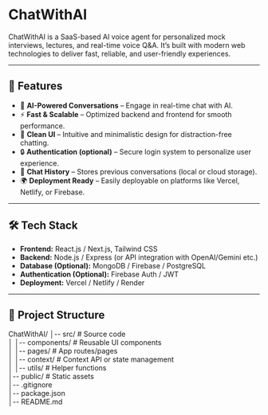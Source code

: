 # ChatWithAI  

ChatWithAI is a SaaS-based AI voice agent for personalized mock interviews, lectures, and real-time voice Q&A. It’s built with modern web technologies to deliver fast, reliable, and user-friendly experiences.  

---

## 🚀 Features  

- 🤖 **AI-Powered Conversations** – Engage in real-time chat with AI.  
- ⚡ **Fast & Scalable** – Optimized backend and frontend for smooth performance.  
- 🎨 **Clean UI** – Intuitive and minimalistic design for distraction-free chatting.  
- 🔒 **Authentication (optional)** – Secure login system to personalize user experience.  
- 📜 **Chat History** – Stores previous conversations (local or cloud storage).  
- 🌍 **Deployment Ready** – Easily deployable on platforms like Vercel, Netlify, or Firebase.  

---

## 🛠️ Tech Stack  

- **Frontend:** React.js / Next.js, Tailwind CSS  
- **Backend:** Node.js / Express (or API integration with OpenAI/Gemini etc.)  
- **Database (Optional):** MongoDB / Firebase / PostgreSQL  
- **Authentication (Optional):** Firebase Auth / JWT  
- **Deployment:** Vercel / Netlify / Render  

---

## 📂 Project Structure  

ChatWithAI/
│-- src/               # Source code  
│   │-- components/    # Reusable UI components  
│   │-- pages/         # App routes/pages  
│   │-- context/       # Context API or state management  
│   │-- utils/         # Helper functions  
│-- public/            # Static assets  
│-- .gitignore  
│-- package.json  
│-- README.md  

